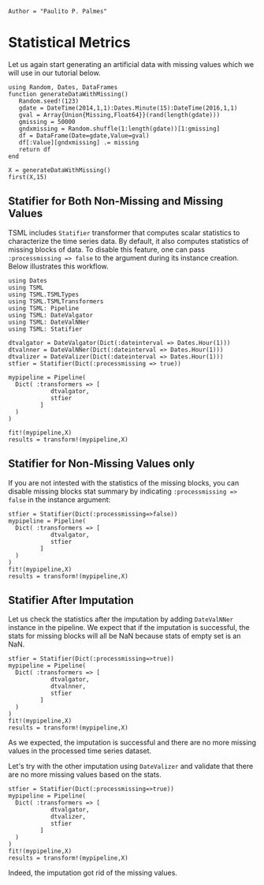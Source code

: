 ```@meta
Author = "Paulito P. Palmes"
```

# Statistical Metrics

Let us again start generating an artificial data with missing values which we 
will use in our tutorial below.

```@example stat
using Random, Dates, DataFrames
function generateDataWithMissing()
   Random.seed!(123)
   gdate = DateTime(2014,1,1):Dates.Minute(15):DateTime(2016,1,1)
   gval = Array{Union{Missing,Float64}}(rand(length(gdate)))
   gmissing = 50000
   gndxmissing = Random.shuffle(1:length(gdate))[1:gmissing]
   df = DataFrame(Date=gdate,Value=gval)
   df[:Value][gndxmissing] .= missing
   return df
end

X = generateDataWithMissing()
first(X,15)
```

## Statifier for Both Non-Missing and Missing Values

TSML includes `Statifier` transformer that computes scalar statistics to
characterize the time series data. By default, it also computes statistics of 
missing blocks of data. To disable this feature, one can pass 
`:processmissing => false` to the argument during its instance creation. Below
illustrates this workflow.

```@example stat
using Dates
using TSML
using TSML.TSMLTypes
using TSML.TSMLTransformers
using TSML: Pipeline
using TSML: DateValgator
using TSML: DateValNNer
using TSML: Statifier

dtvalgator = DateValgator(Dict(:dateinterval => Dates.Hour(1)))
dtvalnner = DateValNNer(Dict(:dateinterval => Dates.Hour(1)))
dtvalizer = DateValizer(Dict(:dateinterval => Dates.Hour(1)))
stfier = Statifier(Dict(:processmissing => true))

mypipeline = Pipeline(
  Dict( :transformers => [
            dtvalgator,
            stfier
         ]
  )
)

fit!(mypipeline,X)
results = transform!(mypipeline,X)
```

## Statifier for Non-Missing Values only

If you are not intested with the statistics of the missing blocks, you can disable missing
blocks stat summary by indicating `:processmissing => false` in the instance argument:

```@example stat
stfier = Statifier(Dict(:processmissing=>false))
mypipeline = Pipeline(
  Dict( :transformers => [
            dtvalgator,
            stfier
         ]
  )
)
fit!(mypipeline,X)
results = transform!(mypipeline,X)
```

## Statifier After Imputation

Let us check the statistics after the imputation by adding `DateValNNer` instance in the
pipeline. We expect that if the imputation is successful,
the stats for missing blocks will all be NaN because stats of empty set is an NaN.

```@example stat
stfier = Statifier(Dict(:processmissing=>true))
mypipeline = Pipeline(
  Dict( :transformers => [
            dtvalgator,
            dtvalnner,
            stfier
         ]
  )
)
fit!(mypipeline,X)
results = transform!(mypipeline,X)
```

As we expected, the imputation is successful and there are no more missing values in the
processed time series dataset.

Let's try with the other imputation using `DateValizer` and validate that there are no more
missing values based on the stats.

```@example stat
stfier = Statifier(Dict(:processmissing=>true))
mypipeline = Pipeline(
  Dict( :transformers => [
            dtvalgator,
            dtvalizer,
            stfier
         ]
  )
)
fit!(mypipeline,X)
results = transform!(mypipeline,X)
```

Indeed, the imputation got rid of the missing values.
